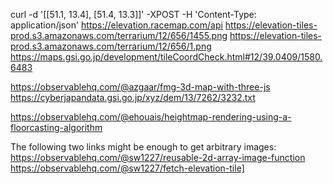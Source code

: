 curl -d '[[51.1, 13.4], [51.4, 13.3]]' -XPOST -H 'Content-Type: application/json' https://elevation.racemap.com/api
https://elevation-tiles-prod.s3.amazonaws.com/terrarium/12/656/1455.png
https://elevation-tiles-prod.s3.amazonaws.com/terrarium/12/656/1.png
https://maps.gsi.go.jp/development/tileCoordCheck.html#12/39.0409/1580.6483

https://observablehq.com/@azgaar/fmg-3d-map-with-three-js
https://cyberjapandata.gsi.go.jp/xyz/dem/13/7262/3232.txt

https://observablehq.com/@ehouais/heightmap-rendering-using-a-floorcasting-algorithm

The following two links might be enough to get arbitrary images:
https://observablehq.com/@sw1227/reusable-2d-array-image-function
https://observablehq.com/@sw1227/fetch-elevation-tile]
